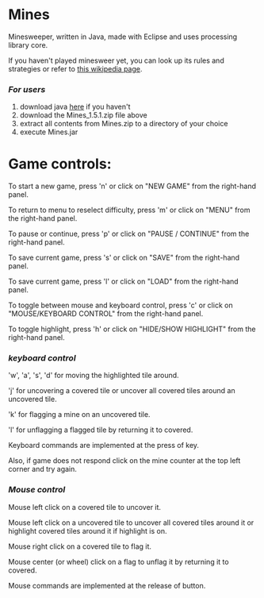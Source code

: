# Mines
Minesweeper, written in Java, made with Eclipse and uses processing library core.

If you haven't played minesweer yet, you can look up its rules and strategies or refer to [this wikipedia page](https://en.wikipedia.org/wiki/Minesweeper_(video_game)).

### *For users*
1. download java [here](https://www.java.com/en/download/) if you haven't
2. download the Mines_1.5.1.zip file above
3. extract all contents from Mines.zip to a directory of your choice
4. execute Mines.jar

# Game controls: 
To start a new game, press 'n' or click on "NEW GAME" from the right-hand panel.

To return to menu to reselect difficulty, press 'm' or click on "MENU" from the right-hand panel.

To pause or continue, press 'p' or click on "PAUSE / CONTINUE" from the right-hand panel.

To save current game, press 's' or click on "SAVE" from the right-hand panel.

To save current game, press 'l' or click on "LOAD" from the right-hand panel.

To toggle between mouse and keyboard control, press 'c' or click on "MOUSE/KEYBOARD CONTROL" from the right-hand panel.

To toggle highlight, press 'h' or click on "HIDE/SHOW HIGHLIGHT" from the right-hand panel.

### *keyboard control*
'w', 'a', 's', 'd' for moving the highlighted tile around.

'j' for uncovering a covered tile or uncover all covered tiles around an uncovered tile.

'k' for flagging a mine on an uncovered tile.

'l' for unflagging a flagged tile by returning it to covered.

Keyboard commands are implemented at the press of key. 

Also, if game does not respond click on the mine counter at the top left corner and try again.

### *Mouse control*
Mouse left click on a covered tile to uncover it.

Mouse left click on a uncovered tile to uncover all covered tiles around it or highlight covered tiles around it if highlight is on.

Mouse right click on a covered tile to flag it.

Mouse center (or wheel) click on a flag to unflag it by returning it to covered.

Mouse commands are implemented at the release of button.

